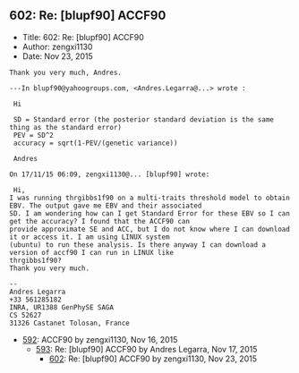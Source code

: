 ## 602: Re: [blupf90] ACCF90

- Title: 602: Re: [blupf90] ACCF90
- Author: zengxi1130
- Date: Nov 23, 2015
```
Thank you very much, Andres.

---In blupf90@yahoogroups.com, <Andres.Legarra@...> wrote :

 Hi

 SD = Standard error (the posterior standard deviation is the same thing as the standard error)
 PEV = SD^2
 accuracy = sqrt(1-PEV/(genetic variance))

 Andres

On 17/11/15 06:09, zengxi1130@... [blupf90] wrote:

 Hi,
I was running thrgibbs1f90 on a multi-traits threshold model to obtain EBV. The output gave me EBV and their associated
SD. I am wondering how can I get Standard Error for these EBV so I can get the accuracy? I found that the ACCF90 can
provide approximate SE and ACC, but I do not know where I can download it or access it. I am using LINUX system
(ubuntu) to run these analysis. Is there anyway I can download a version of accf90 I can run in LINUX like
thrgibbs1f90?
Thank you very much.  

-- 
Andres Legarra
+33 561285182
INRA, UR1388 GenPhySE SAGA
CS 52627
31326 Castanet Tolosan, France 
```

- [592](0592.md): ACCF90 by zengxi1130, Nov 16, 2015
    - [593](0593.md): Re: [blupf90] ACCF90 by Andres Legarra, Nov 17, 2015
        - [602](0602.md): Re: [blupf90] ACCF90 by zengxi1130, Nov 23, 2015
